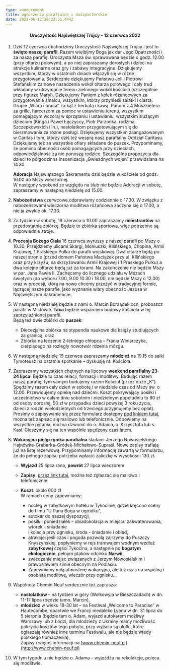 ```yaml
---
type: annoucement
title: ogłoszenia parafialne i duszpasterskie
date: 2022-06-12T20:22:51.444Z
---
```

<!--StartFragment-->

<h4 style="text-align:center;">Uroczystość Najświętszej Trójcy – 12 czerwca 2022</h4>

1. Dziś 12 czerwca obchodzimy Uroczystość Najświętszej Trójcy i jest to **święto naszej parafii**. Razem wielbijmy Boga jak dar Jego Opatrzności i za naszą parafię. Uroczysta Msza św. sprawowana będzie o godz. 12.00 (przy ołtarzu polowym), a po niej zapraszamy dorosłych i dzieci na atrakcje kulinarne oraz gry i zabawy integracyjne. Dziękujemy wszystkim, którzy w ostatnich dniach włączyli się w różne przygotowania. Serdecznie dziękujemy Państwu Joli i Piotrowi Stefańskim za nowe nasadzenia wokół ołtarza polowego i cały trud wkładany w utrzymanie terenu zielonego wokół kościoła (szczególnie przy figurze Maryi). Dziękujemy Paniom z kółek różańcowych za przygotowanie smalcu, wszystkim, którzy przynieśli sałatki i ciasta. Grupie „Wiara i praca” za kąt z herbatą i kawą. Panom z 4 Muszkietera za grille, harcerzom za pomoc w ustawieniu terenu, wszystkim pomagającym wczoraj w sprzątaniu i ustawianiu, wszystkim służącym dzieciom (Kinga i Paweł Łęczyccy, Piotr Parzonka, rodzina Szczepkowskich i in.), nastolatkom przygotowującym się do bierzmowania za różne posługi. Dziękujemy wszystkim zaangażowanym w Caritas i tym, którzy dziś też wesprą nasz parafialny Oddział Caritasu. Dziękujemy też za wszystkie ofiary składane do puszek. Przypominamy, że pomimo obecności osób pomagających przy dzieciach, odpowiedzialność za nie ponoszą rodzice. Szczególna propozycja dla dzieci to półgodzinna inscenizacja „Gwiezdnych wojen” przewidziana na 14.30.

   **Adoracja** Najświętszego Sakramentu dziś będzie w kościele od godz. 16.00 do Mszy wieczornej.\
   W następny weekend ze względu na ślub nie będzie Adoracji w sobotę, zapraszamy w następną niedzielę od 15.00.
2. **Nabożeństwa** czerwcowe,odprawiamy codziennie o 17.30. W związku z nabożeństwami wieczorna modlitwa różańcowa zaczyna się o 17.00, a nie ja zwykle ok. 17.30.
3. Za tydzień w sobotę, 18 czerwca o 10.00 zapraszamy **ministrantów** na przedostatnią zbiórkę. Będzie to zbiórka sportowa, więc potrzebne są odpowiednie stroje.
4. **Procesja Bożego Ciała** 16 czerwca wyruszy z naszej parafii po Mszy o 10.30. Przejdziemy ulicami Skargi, Moniuszki, Kilińskiego, Chopina, Armii Krajowej, 1 Praskiego Pułku do parafii wojskowej. Dwa ołtarze będą po naszej stronie (przed domem Państwa Maciążek przy ul. Kilińskiego oraz przy krzyżu, na skrzyżowaniu Armii Krajowej i 1 Praskiego Pułku) a dwa kolejne ołtarze będą już za torami. Na zakończenie nie będzie Mszy w par. Jana Pawła II. Zachęcamy do licznego udziału w Mszach świętych (do wyboru 7.00, 9.00 10.30 i 18.00, nie będzie Mszy o 12.00) oraz w procesji, którą na nowo chcemy przeżyć w tradycyjnej formie, łączącej nasze parafie, jako wyznanie wiary obecność Jezusa w Najświętszym Sakramencie.
5. W następną niedzielę będzie z nami o. Marcin Borządek ccn, proboszcz parafii w Mistowie. **Taca** będzie wsparciem budowy kościoła w tej zaprzyjaźnionej parafii. \
   Będą też dwie zbiórki do **puszek**:

   * Diecezjalna zbiórka na stypendia naukowe dla księży studiujących za granicą, oraz 
   * Zbiórka na leczenie 2-letniego chłopca – Frania Winiarczyka, cierpiącego na rozległy nowotwór rdzenia mózgu.
6. W następną niedzielę 19 czerwca zapraszamy **młodzież** na 19.15 do salki Tymoteusz na ostatnie spotkanie – dyskusję nt. Kościoła.
7. Zapraszamy wszystkich chętnych na lipcowy **weekend parafialny 23-24 lipca**. Będzie to czas relacji, formacji i modlitwy. Budując razem naszą parafię, tym samym budujemy razem Kościół (przez duże „K”). Spędzimy razem cały dzień w sobotę i w niedziele czas od Mszy św. o 12.00. Przewidujemy opiekę nad dziećmi. Koszt pokrywający posiłki i uczestnictwo w całym dniu sobotnim i niedzielnym popołudniu to 80 zł od osoby dorosłej, 50 zł w przypadku dzieci powyżej 3 roku życia, dzieci z rodzin wielodzietnych od trzeciego przyjmujemy bez opłat). Prosimy o zapisywanie się przez formularz dostępny [pod linkiem tutaj](https://forms.gle/4JD7tWxrY9sJSoNcA), można też zapisać się mailowo lub telefonicznie. Odpowiemy na wszystkie pytania, można dzwonić do o. Adama, o. Krzysztofa lub s. Kasi. Cieszymy się na ten wspólnie spędzony czas latem.
8. **Wakacyjna pielgrzymka parafialna** śladami Jerzego Nowosielskiego. Hajnówka-Grabarka-Gródek-Michałowo-Supraśl. Nowe zapisy trafiają już na listę rezerwową. Przypominamy informację zawartą w formularzu, że do pełnego zapisu potrzeba wpłacić zaliczkę w wysokości 130 zł.

   * **Wyjazd** 25 lipca rano, **powrót** 27 lipca wieczorem
   * **Zapisy**: [](https://forms.gle/F3yUqAN1R8FGsRUQ7)[przez link tutaj](https://forms.gle/V2Cng1x2zMcxtRNE6), można też zgłaszać się mailowo i telefonicznie
   * **Koszt**: około 600 zł\
     W ramach ceny zapewniamy:

     * nocleg w zabytkowym hotelu w Tykocinie, gdzie kręcono sceny do filmu "U Pana Boga w ogródku",
     * autokar do naszej dyspozycji,
     * posiłki: poniedziałek - obiadokolacja w miejscu zakwaterowania, wtorek - śniadanie\
       i kolacja przy ognisku, środa - śniadanie i obiad,
     * atrakcje: jeśli czas i pogoda pozwolą zajrzymy do Puszczy Knyszyńskiej, popłyniemy w rejs tramwajem wodnym wzdłuż **zabytkowej** części Tykocina, a następnie po **bogatym ekologicznie**, pełnym ptaków odcinku **Narwii,**
     * zwiedzanie miejsc związanych z Jerzym Nowosielskim i prawosławiem silnie obecnym na Podlasiu.
     * Zapewniamy miłą atmosferę wakacyjną, ale też czas na wspólną i osobistą modlitwę, wieczór przy ognisku...
9. Wspólnota Chemin Neuf serdecznie też zaprasza:

   * **nastolatków** – na tydzień w góry (Wołkowyja w Bieszczadach) w dn. 11-17 lipca (będzie tamo. Marcin),
   * **młodzież** w wieku 18-30 lat – na Festiwal „Welcome to Paradise” w Hautecombe, opactwie we Francji niedaleko Lyonu w dn. 31 lipca do 5 sierpnia (będzie tam o. Adam, wyjazd autokarem możliwy Warszawy lub z Łodzi, dla młodzieży z Ukrainy mamy możliwość pokrycia kosztów tego pobytu, przy wyjściu są ulotki, które ogłaszają również inne terminu Festiwalu, ale nie będzie wtedy polskiego tłumaczenia),\
     Zapisy i więcej informacji na [www.chemin-neuf.pl](http://www.chemin-neuf.pl)
10. W tym tygodniu nie będzie o. Adama – wyjeżdża na rekolekcje, poleca się modlitwie.

<!--EndFragment-->
